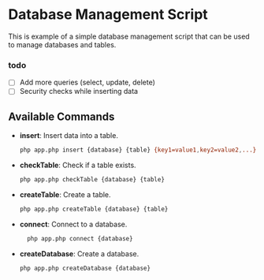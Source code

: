 # Database Management Script

This is example of a simple database management script that can be used to manage databases and tables.

### todo
- [ ] Add more queries (select, update, delete)
- [ ] Security checks while inserting data

## Available Commands

- **insert**: Insert data into a table.
  ```sh
  php app.php insert {database} {table} {key1=value1,key2=value2,...}
    ```
- **checkTable**: Check if a table exists.
  ```sh
  php app.php checkTable {database} {table}
    ```
- **createTable**: Create a table.
  ```sh
  php app.php createTable {database} {table}
    ```
- **connect**: Connect to a database.
  ```sh
    php app.php connect {database}
    ```
- **createDatabase**: Create a database.
  ```sh
  php app.php createDatabase {database}
    ```
